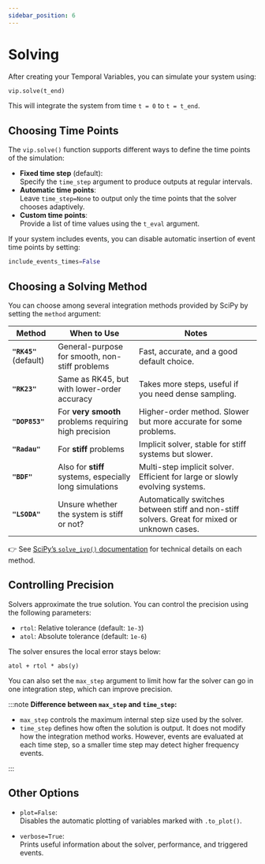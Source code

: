 ```yaml
---
sidebar_position: 6
---
```


# Solving

After creating your Temporal Variables, you can simulate your system using:

```python
vip.solve(t_end)
```

This will integrate the system from time `t = 0` to `t = t_end`.

## Choosing Time Points

The `vip.solve()` function supports different ways to define the time points of the simulation:

- **Fixed time step** (default):  
  Specify the `time_step` argument to produce outputs at regular intervals.
- **Automatic time points**:  
  Leave `time_step=None` to output only the time points that the solver chooses adaptively.
- **Custom time points**:  
  Provide a list of time values using the `t_eval` argument.

If your system includes events, you can disable automatic insertion of event time points by setting:

```python
include_events_times=False
```

## Choosing a Solving Method

You can choose among several integration methods provided by SciPy by setting the `method` argument:

| Method                 | When to Use                                             | Notes                                                                                         |
| ---------------------- | ------------------------------------------------------- | --------------------------------------------------------------------------------------------- |
| **`"RK45"`** (default) | General-purpose for smooth, non-stiff problems          | Fast, accurate, and a good default choice.                                                    |
| **`"RK23"`**           | Same as RK45, but with lower-order accuracy             | Takes more steps, useful if you need dense sampling.                                          |
| **`"DOP853"`**         | For **very smooth** problems requiring high precision   | Higher-order method. Slower but more accurate for some problems.                              |
| **`"Radau"`**          | For **stiff** problems                                  | Implicit solver, stable for stiff systems but slower.                                         |
| **`"BDF"`**            | Also for **stiff** systems, especially long simulations | Multi-step implicit solver. Efficient for large or slowly evolving systems.                   |
| **`"LSODA"`**          | Unsure whether the system is stiff or not?              | Automatically switches between stiff and non-stiff solvers. Great for mixed or unknown cases. |

👉 See [SciPy’s `solve_ivp()` documentation](https://docs.scipy.org/doc/scipy/reference/generated/scipy.integrate.solve_ivp.html) for technical details on each method.

## Controlling Precision

Solvers approximate the true solution. You can control the precision using the following parameters:

- `rtol`: Relative tolerance (default: `1e-3`)
- `atol`: Absolute tolerance (default: `1e-6`)

The solver ensures the local error stays below:

```
atol + rtol * abs(y)
```

You can also set the `max_step` argument to limit how far the solver can go in one integration step, which can improve precision.

:::note
**Difference between `max_step` and `time_step`:**

- `max_step` controls the maximum internal step size used by the solver.
- `time_step` defines how often the solution is output. It does not modify how the integration method works. However, events are evaluated at each time step, so a smaller time step may detect higher frequency events.

:::

## Other Options

- `plot=False`:  
  Disables the automatic plotting of variables marked with `.to_plot()`.

- `verbose=True`:  
  Prints useful information about the solver, performance, and triggered events.
